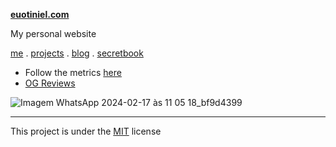 
**[euotiniel.com](https://euotiniel.com)**

 My personal website

<p align="">
    <a href="https://euotiniel.com/">me</a> .
    <a href="https://euotiniel.com/projects">projects</a> .
    <a href="https://euotiniel.com/blog">blog</a> .
    <a href="https://euotiniel.com/secretbook">secretbook</a> 
</p>

- Follow the metrics <a href="https://pagespeed.web.dev/analysis/https-euotiniel-com/gwgxojibiw?form_factor=mobile">here</a>
- <a href="https://www.opengraph.xyz/url/https%3A%2F%2Feuotiniel.com%2F" targe>OG Reviews</a>

![Imagem WhatsApp 2024-02-17 às 11 05 18_bf9d4399](https://github.com/euotiniel/euotiniel.com/assets/93485038/fb448b46-3ce2-4002-8c01-43f4f6cd8573)

---

This project is under the <a href='./LICENSE'>MIT</a> license

